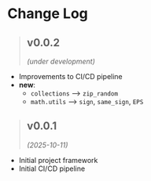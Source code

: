 # Change Log


<!------------------------------------------------------------------------------------------------->
> ## v0.0.2
> *(under development)*
<!------------------------------------------------------------------------------------------------->

- Improvements to CI/CD pipeline
- **new**: 
  - `collections` --> `zip_random`
  - `math.utils` --> `sign`, `same_sign`, `EPS`

<!------------------------------------------------------------------------------------------------->
> ## v0.0.1
> *(2025-10-11)*
<!------------------------------------------------------------------------------------------------->

- Initial project framework
- Initial CI/CD pipeline